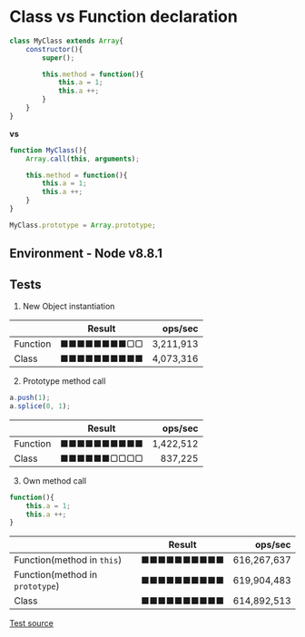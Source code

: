 # Class vs Function declaration

```js
class MyClass extends Array{
    constructor(){
        super();

        this.method = function(){
            this.a = 1;
            this.a ++;
        }
    }
}
```

**vs**

```js
function MyClass(){
    Array.call(this, arguments);

    this.method = function(){
        this.a = 1;
        this.a ++;
    }
}

MyClass.prototype = Array.prototype;
```

## Environment - Node v8.8.1

## Tests

1. New Object instantiation

|  | Result | ops/sec |
| ------- | ------ | -------:|
| Function | ■■■■■■■■▢▢ | 3,211,913 |
| Class | ■■■■■■■■■■ | 4,073,316 |

2. Prototype method call

```js
a.push(1);
a.splice(0, 1);
```

|  | Result | ops/sec |
| ------- | ------ | -------:|
| Function | ■■■■■■■■■■ | 1,422,512 |
| Class | ■■■■■■▢▢▢▢ | 837,225 |

3. Own method call

```js
function(){
    this.a = 1;
    this.a ++;
}
```

|  | Result | ops/sec |
| ------- | ------ | -------:|
| Function(method in `this`) | ■■■■■■■■■■ | 616,267,637 |
| Function(method in `prototype`) | ■■■■■■■■■■ | 619,904,483 |
| Class | ■■■■■■■■■■ | 614,892,513 |

[Test source](https://github.com/dnbard/benchmark/blob/master/class.js)
